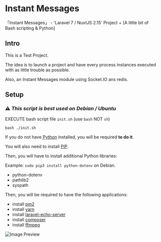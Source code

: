 # Instant Messages
「Instant Messages」 - 'Laravel 7 / NuxtJS 2.15' Project + [A little bit of Bash scripting & Python]

## Intro

This is a Test Project.

The idea is to launch a project and have every process instances executed with as little trouble as possible.

Also, an Instant Messages module using Socket.IO ans redis.

## Setup

### ⚠️ _This script is best used on Debian / Ubuntu_

EXECUTE bash script file `init.sh` (use `bash` NOT `sh`)
```shell
bash ./init.sh
```
If you do not have [Python](https://www.python.org/downloads "Install Python") installed, you will be required **to do it**.

You will also need to install [PIP](https://pip.pypa.io/en/stable/installation "Install PIP").

Then, you will have to install additional Python libraries:

Example: `sudo pip3 install python-dotenv` on Debian.
- python-dotenv
- pathlib2
- syspath

Then, you will be required to have the following applications:
- install [pm2](https://pm2.keymetrics.io/docs/usage/pm2-doc-single-page/)
- install [yarn](https://github.com/nodesource/distributions/blob/master/README.md)
- install [laravel-echo-server](https://yarnpkg.com/package/laravel-echo-server-updated)
- install [composer](https://getcomposer.org/download/)
- install [ffmpeg](https://ffmpeg.org)

![Image Preview](https://raw.githubusercontent.com/Eternal-Grace/Instant-Messages/main/preview.gif)
